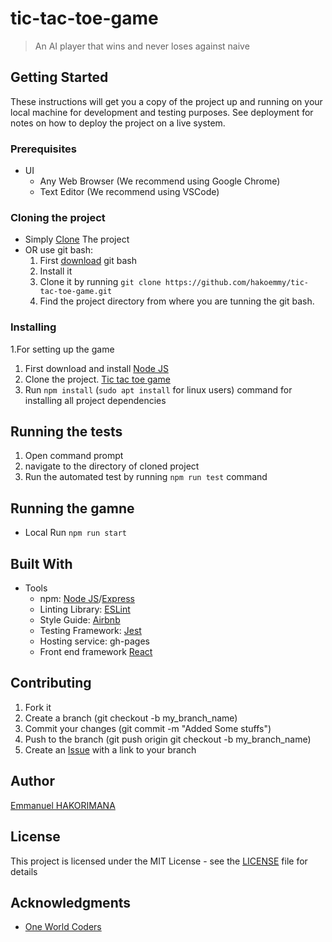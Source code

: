 # tic-tac-toe-game
> An AI player that wins and never loses against naive

## Getting Started

These instructions will get you a copy of the project up and running on your local machine for development and testing purposes. See deployment for notes on how to deploy the project on a live system.

### Prerequisites

* UI 
   * Any Web Browser (We recommend using Google Chrome)
   * Text Editor (We recommend using VSCode)
  
### Cloning the project

* Simply [Clone](https://github.com/hakoemmy/tic-tac-toe-game/archive/develop.zip) The project
* OR use git bash:
   1. First [download](https://git-scm.com/downloads) git bash
   2. Install it
   3. Clone it by running `git clone https://github.com/hakoemmy/tic-tac-toe-game.git`
   4. Find the project directory from where you are tunning the git bash.

### Installing

1.For setting up the game

   1. First download and install [Node JS](https://nodejs.org/en/download/)
   2. Clone the project. [Tic tac toe game](https://github.com/hakoemmy/tic-tac-toe-game)
   3. Run `npm install` (`sudo apt install` for linux users) command for installing all project dependencies

## Running the tests

  1. Open command prompt
  2. navigate to the directory of cloned project
  3. Run the automated test by running `npm run test` command

## Running the gamne 
  - Local
      Run ```npm run start```
## Built With
* Tools
   * npm: [Node JS](https://nodejs.org/)/[Express](https://expressjs.com/)
   * Linting Library: [ESLint](https://eslint.org)
   * Style Guide: [Airbnb](https://github.com/airbnb/javascript)
   * Testing Framework: [Jest](https://jestjs.io/)
   * Hosting service: gh-pages
   * Front end framework [React](https://reactjs.org/)
  


## Contributing
   1. Fork it
   2. Create a branch (git checkout -b my_branch_name)
   3. Commit your changes (git commit -m "Added Some stuffs")
   4. Push to the branch (git push origin git checkout -b my_branch_name)
   5. Create an [Issue](https://github.com/hakoemmy/tic-tac-toe-game/issues) with a link to your branch


## Author

[Emmanuel HAKORIMANA](https://github.com/hakoemmy)

## License

This project is licensed under the MIT License - see the [LICENSE](LICENCE.md) file for details

## Acknowledgments

* [One World Coders](https://www.oneworldcoders.com/)

